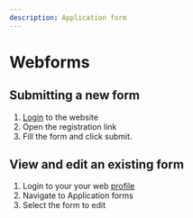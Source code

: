 ```yaml
---
description: Application form
---
```


# Webforms

## Submitting a new form

1. [Login](https://ipbes.net/user/login) to the website
2. Open the registration link
3. Fill the form and click submit.

## View and edit an existing form

1. Login to your your web [profile](https://ipbes.net/user) 
2. Navigate to Application forms
3. Select the form to edit



## 

